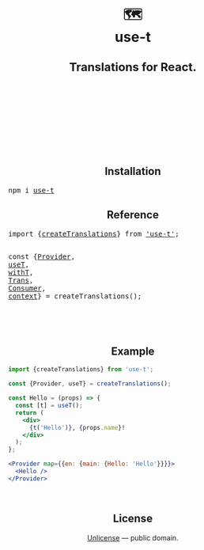 <div align="center">
  <h1>
    <br/>
    <br/>
    🗺
    <br />
    use-t
    <br />
    <sup>
        <br />
        Translations for React.
    </sup>
    <br />
    <br />
    <br />
  </h1>
  <br />
  <br />
  <br />
  <br />
</div>


<h2 align="center">Installation</h2>
<pre>npm i <a href="https://www.npmjs.com/package/use-t">use-t</a></pre>


<h2 align="center">Reference</h2>
<pre>
import {<a href="./docs/createTranslations.md">createTranslations</a>} from <a href="https://www.npmjs.com/package/use-t">'use-t'</a>;

const {<a href="./docs/Provider.md">Provider</a>, <a href="./docs/Provider.md">useT</a>, <a href="./docs/Provider.md">withT</a>,
    <a href="./docs/Provider.md">Trans</a>, <a href="./docs/Provider.md">Consumer</a>, <a href="./docs/Provider.md">context</a>} = createTranslations();
</pre>


<br />
<br />


<h2 align="center">Example</h2>

```jsx
import {createTranslations} from 'use-t';

const {Provider, useT} = createTranslations();

const Hello = (props) => {
  const [t] = useT();
  return (
    <div>
      {t('Hello')}, {props.name}!
    </div>
  );
};

<Provider map={{en: {main: {Hello: 'Hello'}}}}>
  <Hello />
</Provider>
```


<br />


<h2 align="center">License</h2>

<p align="center">
  <a href="./LICENSE">Unlicense</a> &mdash; public domain.
</p>
